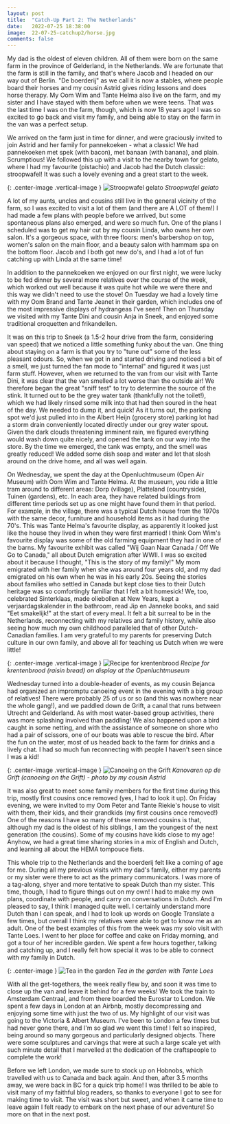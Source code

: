 ```yaml
---
layout: post
title:  "Catch-Up Part 2: The Netherlands"
date:   2022-07-25 18:38:00
image:  22-07-25-catchup2/horse.jpg
comments: false
---
```


My dad is the oldest of eleven children. All of them were born on the same farm in the province of Gelderland, in the Netherlands. We are fortunate that the farm is still in the family, and that's where Jacob and I headed on our way out of Berlin. "De boerderij" as we call it is now a stables, where people board their horses and my cousin Astrid gives riding lessons and does horse therapy. My Oom Wim and Tante Helma also live on the farm, and my sister and I have stayed with them before when we were teens. That was the last time I was on the farm, though, which is now 18 years ago! I was so excited to go back and visit my family, and being able to stay on the farm in the van was a perfect setup.

We arrived on the farm just in time for dinner, and were graciously invited to join Astrid and her family for pannekoeken - what a classic! We had pannekoeken met spek (with bacon), met banaan (with banana), and plain. Scrumptious! We followed this up with a visit to the nearby town for gelato, where I had my favourite (pistachio) and Jacob had the Dutch classic: stroopwafel! It was such a lovely evening and a great start to the week.

{: .center-image .vertical-image }
![Stroopwafel gelato]({{site.baseurl}}/images/22-07-25-catchup2/gelato.jpg "Stroopwafel gelato")
*Stroopwafel gelato*

A lot of my aunts, uncles and cousins still live in the general vicinity of the farm, so I was excited to visit a lot of them (and there are A LOT of them!) I had made a few plans with people before we arrived, but some spontaneous plans also emerged, and were so much fun. One of the plans I scheduled was to get my hair cut by my cousin Linda, who owns her own salon. It's a gorgeous space, with three floors: men's barbershop on top, women's salon on the main floor, and a beauty salon with hammam spa on the bottom floor. Jacob and I both got new do's, and I had a lot of fun catching up with Linda at the same time!

In addition to the pannekoeken we enjoyed on our first night, we were lucky to be fed dinner by several more relatives over the course of the week, which worked out well because it was quite hot while we were there and this way we didn't need to use the stove! On Tuesday we had a lovely time with my Oom Brand and Tante Jeanet in their garden, which includes one of the most impressive displays of hydrangeas I've seen! Then on Thursday we visited with my Tante Dini and cousin Anja in Sneek, and enjoyed some traditional croquetten and frikandellen.

It was on this trip to Sneek (a 1.5-2 hour drive from the farm, considering van speed) that we noticed a little something funky about the van. One thing about staying on a farm is that you try to "tune out" some of the less pleasant odours. So, when we got in and started driving and noticed a bit of a smell, we just turned the fan mode to "internal" and figured it was just farm stuff. However, when we returned to the van from our visit with Tante Dini, it was clear that the van smelled a lot worse than the outside air! We therefore began the great "sniff test" to try to determine the source of the stink. It turned out to be the grey water tank (thankfully not the toilet!), which we had likely rinsed some milk into that had then soured in the heat of the day. We needed to dump it, and quick! As it turns out, the parking spot we'd just pulled into in the Albert Heijn (grocery store) parking lot had a storm drain conveniently located directly under our grey water spout. Given the dark clouds threatening imminent rain, we figured everything would wash down quite nicely, and opened the tank on our way into the store. By the time we emerged, the tank was empty, and the smell was greatly reduced! We added some dish soap and water and let that slosh around on the drive home, and all was well again.

On Wednesday, we spent the day at the Openluchtmuseum (Open Air Museum) with Oom Wim and Tante Helma. At the museum, you ride a little tram around to different areas: Dorp (village), Platteland (countryside), Tuinen (gardens), etc. In each area, they have related buildings from different time periods set up as one might have found them in that period. For example, in the village, there was a typical Dutch house from the 1970s with the same decor, furniture and household items as it had during the 70's. This was Tante Helma's favourite display, as apparently it looked just like the house they lived in when they were first married! I think Oom Wim's favourite display was some of the old farming equipment they had in one of the barns. My favourite exhibit was called "Wij Gaan Naar Canada / Off We Go to Canada," all about Dutch emigration after WWII. I was so excited about it because I thought, "This is the story of my family!" My mom emigrated with her family when she was around four years old, and my dad emigrated on his own when he was in his early 20s. Seeing the stories about families who settled in Canada but kept close ties to their Dutch heritage was so comfortingly familiar that I felt a bit homesick! We, too, celebrated Sinterklaas, made oliebollen at New Years, kept a verjaardagskalender in the bathroom, read Jip en Janneke books, and said "Eet smakelijk!" at the start of every meal. It felt a bit surreal to be in the Netherlands, reconnecting with my relatives and family history, while also seeing how much my own childhood paralleled that of other Dutch-Canadian families. I am very grateful to my parents for preserving Dutch culture in our own family, and above all for teaching us Dutch when we were little!

{: .center-image .vertical-image }
![Recipe for krentenbrood]({{site.baseurl}}/images/22-07-25-catchup2/recipe.jpg "Recipe for krentenbrood")
*Recipe for krentenbrood (raisin bread) on display at the Openluchtmuseum*

Wednesday turned into a double-header of events, as my cousin Bejanca had organized an impromptu canoeing event in the evening with a big group of relatives! There were probably 25 of us or so (and this was nowhere near the whole gang!), and we paddled down de Grift, a canal that runs between Utrecht and Gelderland. As with most water-based group activities, there was more splashing involved than paddling! We also happened upon a bird caught in some netting, and with the assistance of someone on shore who had a pair of scissors, one of our boats was able to rescue the bird. After the fun on the water, most of us headed back to the farm for drinks and a lively chat. I had so much fun reconnecting with people I haven't seen since I was a kid!

{: .center-image .vertical-image }
![Canoeing on the Grift]({{site.baseurl}}/images/22-07-25-catchup2/canoe.jpg "Canoeing on the Grift")
*Kanovaren op de Grift (canoeing on the Grift) - photo by my cousin Astrid*

It was also great to meet some family members for the first time during this trip, mostly first cousins once removed (yes, I had to look it up). On Friday evening, we were invited to my Oom Peter and Tante Riekie's house to visit with them, their kids, and their grandkids (my first cousins once removed!) One of the reasons I have so many of these removed cousins is that, although my dad is the oldest of his siblings, I am the youngest of the next generation (the cousins). Some of my cousins have kids close to my age! Anyhow, we had a great time sharing stories in a mix of English and Dutch, and learning all about the HEMA tompouce fiets.

This whole trip to the Netherlands and the boerderij felt like a coming of age for me. During all my previous visits with my dad's family, either my parents or my sister were there to act as the primary communicators. I was more of a tag-along, shyer and more tentative to speak Dutch than my sister. This time, though, I had to figure things out on my own! I had to make my own plans, coordinate with people, and carry on conversations in Dutch. And I'm pleased to say, I think I managed quite well. I certainly understand more Dutch than I can speak, and I had to look up words on Google Translate a few times, but overall I think my relatives were able to get to know me as an adult. One of the best examples of this from the week was my solo visit with Tante Loes. I went to her place for coffee and cake on Friday morning, and got a tour of her incredible garden. We spent a few hours together, talking and catching up, and I really felt how special it was to be able to connect with my family in Dutch.

{: .center-image }
![Tea in the garden]({{site.baseurl}}/images/22-07-25-catchup2/garden.jpg "Tea in the garden")
*Tea in the garden with Tante Loes*

With all the get-togethers, the week really flew by, and soon it was time to close up the van and leave it behind for a few weeks! We took the train to Amsterdam Centraal, and from there boarded the Eurostar to London. We spent a few days in London at an Airbnb, mostly decompressing and enjoying some time with just the two of us. My highlight of our visit was going to the Victoria & Albert Museum. I've been to London a few times but had never gone there, and I'm so glad we went this time! I felt so inspired, being around so many gorgeous and particularly designed objects. There were some sculptures and carvings that were at such a large scale yet with such minute detail that I marvelled at the dedication of the craftspeople to complete the work!

Before we left London, we made sure to stock up on Hobnobs, which travelled with us to Canada and back again. And then, after 3.5 months away, we were back in BC for a quick trip home! I was thrilled to be able to visit many of my faithful blog readers, so thanks to everyone I got to see for making time to visit. The visit was short but sweet, and when it came time to leave again I felt ready to embark on the next phase of our adventure! So more on that in the next post.
